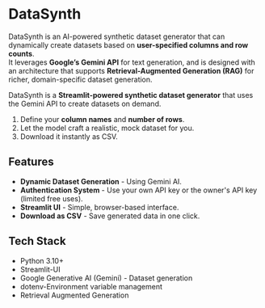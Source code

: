 # DataSynth

DataSynth is an AI-powered synthetic dataset generator that can dynamically create datasets based on **user-specified columns and row counts**.  
It leverages **Google’s Gemini API** for text generation, and is designed with an architecture that supports **Retrieval-Augmented Generation (RAG)** for richer, domain-specific dataset generation.






DataSynth is a **Streamlit-powered synthetic dataset generator** that uses the Gemini API to create datasets on demand.
1. Define your **column names** and **number of rows**.
2. Let the model craft a realistic, 
mock dataset for you.
3. Download it instantly as CSV.

## Features
- **Dynamic Dataset Generation** - Using Gemini AI.
- **Authentication System** - Use your own API key or the owner's API key (limited free uses).
- **Streamlit UI** - Simple, browser-based interface.
- **Download as CSV** - Save generated data in one click.

## Tech Stack
- Python 3.10+
- Streamlit-UI
- Google Generative AI (Gemini) - Dataset generation
- dotenv-Environment variable management
- Retrieval Augmented Generation